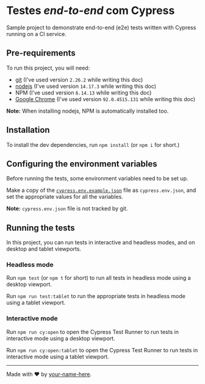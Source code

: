 # Testes _end-to-end_ com Cypress

Sample project to demonstrate end-to-end (e2e) tests written with Cypress running on a CI service.

## Pre-requirements

To run this project, you will need:

- [git](https://git-scm.com/downloads) (I've used version `2.26.2` while writing this doc)
- [nodejs](https://nodejs.org/en/) (I've used version `14.17.3` while writing this doc)
- NPM (I've used version `6.14.13` while writing this doc)
- [Google Chrome](https://www.google.com/intl/en_us/chrome/) (I've used version `92.0.4515.131` while writing this doc)

**Note:** When installing nodejs, NPM is automatically installed too.

## Installation

To install the dev dependencies, run `npm install` (or `npm i` for short.)

## Configuring the environment variables

Before running the tests, some environment variables need to be set up.

Make a copy of the [`cypress.env.example.json`](./cypress.env.example.json) file as `cypress.env.json`, and set the appropriate values for all the variables.

**Note:** `cypress.env.json` file is not tracked by git.

## Running the tests

In this project, you can run tests in interactive and headless modes, and on desktop and tablet viewports.

### Headless mode

Run `npm test` (or `npm t` for short) to run all tests in headless mode using a desktop viewport.

Run `npm run test:tablet` to run the appropriate tests in headless mode using a tablet viewport.

### Interactive mode

Run `npm run cy:open` to open the Cypress Test Runner to run tests in interactive mode using a desktop viewport.

Run `npm run cy:open:tablet` to open the Cypress Test Runner to run tests in interactive mode using a tablet viewport.

___

Made with ❤️ by [your-name-here](https://your-web-site-or-github-profile-here).
